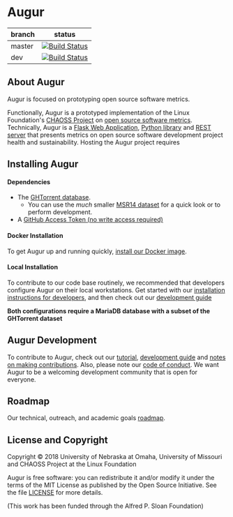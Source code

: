# Augur

branch | status
   --- | ---
master | [![Build Status](https://travis-ci.org/OSSHealth/augur.svg?branch=master)](https://travis-ci.org/OSSHealth/augur)
   dev | [![Build Status](https://travis-ci.org/OSSHealth/augur.svg?branch=dev)](https://travis-ci.org/OSSHealth/augur)



## About Augur

Augur is focused on prototyping open source software metrics. 

Functionally, Augur is a prototyped implementation of the Linux Foundation's [CHAOSS Project](http://chaoss.community) on [open source software metrics](https://github.com/CHAOSS/metrics). Technically, Augur is a [Flask Web Application](http://augurlabs.io), [Python library](https://osshealth.github.io/augur/python/build/html/index.html) and [REST server](https://osshealth.github.io/augur/api/index.html) that presents metrics on open source software development project health and sustainability. Hosting the Augur project requires 



## Installing Augur 

#### Dependencies
 - The [GHTorrent database](http://ghtorrent.org/downloads.html). 
    - You can use the *much* smaller [MSR14 dataset](http://ghtorrent.org/msr14.html) for a quick look or to perform development.
 - A [GitHub Access Token (no write access required)](https://github.com/settings/tokens)

#### Docker Installation
To get Augur up and running quickly, [install our Docker image](./docs/docker-install.md).

#### Local Installation
To contribute to our code base routinely, we recommended that developers configure Augur on their local workstations. Get started with our [installation instructions for developers](docs/dev-install.md), and then check out our [development guide](docs/dev-guide/dev-guide-overview.md)

**Both configurations require a MariaDB database with a subset of the GHTorrent dataset** 



## Augur Development
To contribute to Augur, check out our [tutorial](docs/tutorial.md), [development guide](docs/dev-guide/dev-guide-overview.md) and [notes on making contributions](CONTRIBUTING.md). Also, please note our [code of conduct](CODE_OF_CONDUCT.md). We want Augur to be a welcoming development community that is open for everyone. 



## Roadmap
Our technical, outreach, and academic goals [roadmap](https://github.com/OSSHealth/augur/wiki/Release-Schedule).



## License and Copyright
Copyright © 2018 University of Nebraska at Omaha, University of Missouri and CHAOSS Project at the Linux Foundation

Augur is free software: you can redistribute it and/or modify it under the terms of the MIT License as published by the Open Source Initiative. See the file [LICENSE](LICENSE) for more details.

(This work has been funded through the Alfred P. Sloan Foundation)
